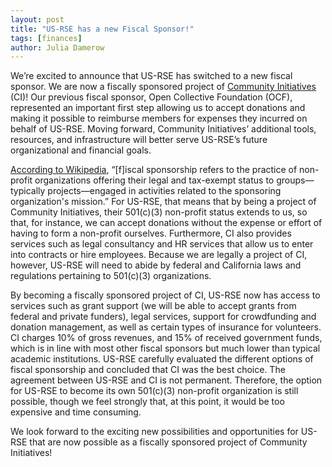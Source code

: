 ```yaml
---
layout: post
title: "US-RSE has a new Fiscal Sponsor!"
tags: [finances]
author: Julia Damerow
---
```



We’re excited to announce that US-RSE has switched to a new fiscal sponsor. We are now a fiscally sponsored project of [Community Initiatives](https://communityin.org/) (CI)! Our previous fiscal sponsor, Open Collective Foundation (OCF), represented an important first step allowing us to accept donations and making it possible to reimburse members for expenses they incurred on behalf of US-RSE. 
Moving forward, Community Initiatives’ additional tools, resources, and infrastructure will better serve US-RSE’s future organizational and financial goals.

[According to Wikipedia](https://en.wikipedia.org/wiki/Fiscal_sponsorship), “[f]iscal sponsorship refers to the practice of non-profit organizations offering their legal and tax-exempt status to groups—typically projects—engaged in activities related to the sponsoring organization's mission.” 
For US-RSE, that means that by being a project of Community Initiatives, their 501(c)(3) non-profit status extends to us, so that, for instance, we can accept donations without the expense or effort of having to form a non-profit ourselves. 
Furthermore, CI also provides services such as legal consultancy and HR services that allow us to enter into contracts or hire employees. 
Because we are legally a project of CI, however, US-RSE will need to abide by federal and California laws and regulations pertaining to 501(c)(3) organizations. 

By becoming a fiscally sponsored project of CI, US-RSE now has access to services such as grant support (we will be able to accept grants from federal and private funders), legal services, support for crowdfunding and donation management, as well as certain types of insurance for volunteers. 
CI charges 10% of gross revenues, and 15% of received government funds, which is in line with most other fiscal sponsors but much lower than typical academic institutions. 
US-RSE carefully evaluated the different options of fiscal sponsorship and concluded that CI was the best choice. 
The agreement between US-RSE and CI is not permanent. 
Therefore, the option for US-RSE to become its own 501(c)(3) non-profit organization is still possible, though we feel strongly that, at this point, it would be too expensive and time consuming.

We look forward to the exciting new possibilities and opportunities for US-RSE that are now possible as a fiscally sponsored project of Community Initiatives! 










